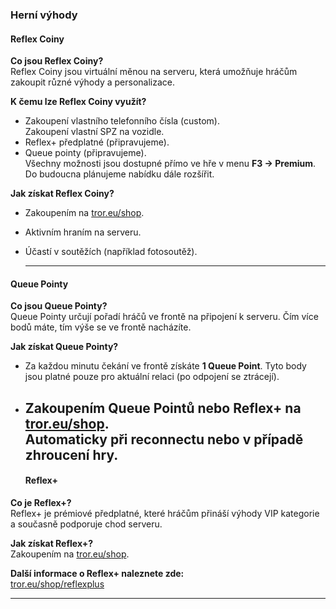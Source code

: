 ### **Herní výhody**

#### **Reflex Coiny**

**Co jsou Reflex Coiny?**  
 Reflex Coiny jsou virtuální měnou na serveru, která umožňuje hráčům zakoupit různé výhody a personalizace.

**K čemu lze Reflex Coiny využít?**

* Zakoupení vlastního telefonního čísla (custom).  
  Zakoupení vlastní SPZ na vozidle.  
* Reflex+ předplatné (připravujeme).  
* Queue pointy (připravujeme).  
   Všechny možnosti jsou dostupné přímo ve hře v menu **F3 → Premium**.  
   Do budoucna plánujeme nabídku dále rozšířit.

**Jak získat Reflex Coiny?**

* Zakoupením na [tror.eu/shop](https://tror.eu/shop).  
* Aktivním hraním na serveru.  
* Účastí v soutěžích (například fotosoutěž).

  ---

#### **Queue Pointy**

**Co jsou Queue Pointy?**  
 Queue Pointy určují pořadí hráčů ve frontě na připojení k serveru. Čím více bodů máte, tím výše se ve frontě nacházíte.

**Jak získat Queue Pointy?**

* Za každou minutu čekání ve frontě získáte **1 Queue Point**. Tyto body jsou platné pouze pro aktuální relaci (po odpojení se ztrácejí).  
* Zakoupením Queue Pointů nebo Reflex+ na [tror.eu/shop](https://tror.eu/shop).  
  Automaticky při reconnectu nebo v případě zhroucení hry.  
  ---

  #### **Reflex+**

**Co je Reflex+?**  
 Reflex+ je prémiové předplatné, které hráčům přináší výhody VIP kategorie a současně podporuje chod serveru.

**Jak získat Reflex+?**  
 Zakoupením na [tror.eu/shop](https://tror.eu/shop).

**Další informace o Reflex+ naleznete zde:**  
 [tror.eu/shop/reflexplus](https://tror.eu/shop/reflexplus)

---

